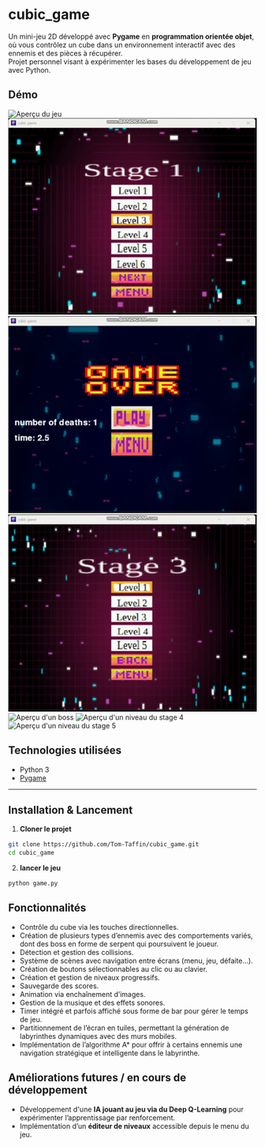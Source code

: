 # cubic_game

Un mini-jeu 2D développé avec **Pygame** en **programmation orientée objet**, où vous contrôlez un cube dans un environnement interactif avec des ennemis et des pièces à récupérer.  
Projet personnel visant à expérimenter les bases du développement de jeu avec Python.

## Démo

![Aperçu du jeu](demo/demo.gif)
![Aperçu d'un niveau du stage 1](demo/demo_stage1.gif)
![Aperçu d'un niveau du stage 2](demo/demo_stage2.gif)
![Aperçu d'un niveau du stage 3](demo/demo_stage3.gif)
![Aperçu d'un boss](demo/demo_boss.gif)
![Aperçu d'un niveau du stage 4](demo/demo_stage4.gif)
![Aperçu d'un niveau du stage 5](demo/demo_stage5.gif)

## Technologies utilisées

- Python 3
- [Pygame](https://www.pygame.org/)

---

## Installation & Lancement

1. **Cloner le projet**
```bash
git clone https://github.com/Tom-Taffin/cubic_game.git
cd cubic_game
```

2. **lancer le jeu**
```bash
python game.py
```

## Fonctionnalités

- Contrôle du cube via les touches directionnelles.
- Création de plusieurs types d’ennemis avec des comportements variés, dont des boss en forme de serpent qui poursuivent le joueur.
- Détection et gestion des collisions.
- Système de scènes avec navigation entre écrans (menu, jeu, défaite…).
- Création de boutons sélectionnables au clic ou au clavier.
- Création et gestion de niveaux progressifs.
- Sauvegarde des scores.
- Animation via enchaînement d’images.
- Gestion de la musique et des effets sonores.
- Timer intégré et parfois affiché sous forme de bar pour gérer le temps de jeu.
- Partitionnement de l’écran en tuiles, permettant la génération de labyrinthes dynamiques avec des murs mobiles.
- Implémentation de l’algorithme A* pour offrir à certains ennemis une navigation stratégique et intelligente dans le labyrinthe.


## Améliorations futures / en cours de développement

- Développement d'une **IA jouant au jeu via du Deep Q-Learning** pour expérimenter l’apprentissage par renforcement.
- Implémentation d’un **éditeur de niveaux** accessible depuis le menu du jeu.
